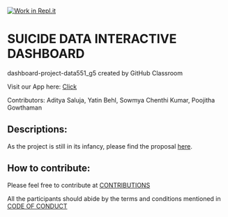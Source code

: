 [![Work in Repl.it](https://classroom.github.com/assets/work-in-replit-14baed9a392b3a25080506f3b7b6d57f295ec2978f6f33ec97e36a161684cbe9.svg)](https://classroom.github.com/online_ide?assignment_repo_id=371215&assignment_repo_type=GroupAssignmentRepo)

# SUICIDE DATA INTERACTIVE DASHBOARD
dashboard-project-data551_g5 created by GitHub Classroom

Visit our App here: [Click](https://dashboardgroup5final.herokuapp.com)

Contributors: Aditya Saluja, Yatin Behl, Sowmya Chenthi Kumar, Poojitha Gowthaman

## Descriptions:

As the project is still in its infancy, please find the proposal [here](https://github.com/ubco-mds-2020-labs/dashboard-project-data551_g5/blob/main/PROPOSAL.md).

## How to contribute:

Please feel free to contribute at [CONTRIBUTIONS](https://github.com/ubco-mds-2020-labs/dashboard-project-data551_g5/blob/main/Contributions.md)

All the participants should abide by the terms and conditions mentioned in [CODE OF CONDUCT](https://github.com/ubco-mds-2020-labs/dashboard-project-data551_g5/blob/main/CODE_OF_CONDUCT.md)
